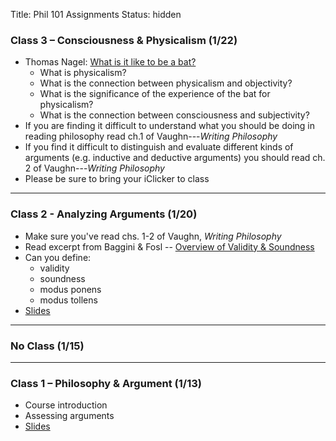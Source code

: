 Title: Phil 101 Assignments
Status: hidden

### Class 3 – Consciousness & Physicalism (1/22)

- Thomas Nagel: [What is it like to be a bat?](|filename|/pdfs/phil101/NagelBat.pdf)
    - What is physicalism?
    - What is the connection between physicalism and objectivity?
    - What is the significance of the experience of the bat for physicalism?
    - What is the connection between consciousness and subjectivity?
- If you are finding it difficult to understand what you should be doing in
  reading philosophy read ch.1 of Vaughn---*Writing Philosophy*
- If you find it difficult to distinguish and evaluate different kinds of
  arguments (e.g. inductive and deductive arguments) you should read ch. 2 of
Vaughn---*Writing Philosophy*
- Please be sure to bring your iClicker to class

---

### Class 2 - Analyzing Arguments (1/20)

- Make sure you've read chs. 1-2 of Vaughn, *Writing Philosophy*
- Read excerpt from Baggini & Fosl -- [Overview of Validity & Soundness](|filename|/pdfs/phil101/LogicOverview.pdf)
- Can you define: 
    + validity
    + soundness
    + modus ponens
    + modus tollens
- [Slides](|filename|/pdfs/phil101/2Logic.pdf)

---

### No Class (1/15)

---

### Class 1 – Philosophy & Argument (1/13)

- Course introduction
- Assessing arguments 
- [Slides](|filename|/pdfs/phil101/1Intro.pdf) 

